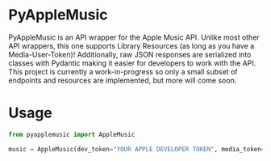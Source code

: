 # PyAppleMusic
PyAppleMusic is an API wrapper for the Apple Music API. Unlike most other API wrappers, this one supports Library Resources (as long as you have a Media-User-Token)! Additionally, raw JSON responses are serialized into classes with Pydantic making it easier for developers to work with the API. This project is currently a work-in-progress so only a small subset of endpoints and resources are implemented, but more will come soon.

# Usage
```python
from pyapplemusic import AppleMusic

music = AppleMusic(dev_token="YOUR APPLE DEVELOPER TOKEN", media_token="YOUR MEDIA USER TOKEN")
```
